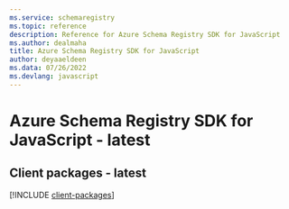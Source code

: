 ```yaml
---
ms.service: schemaregistry
ms.topic: reference
description: Reference for Azure Schema Registry SDK for JavaScript
ms.author: dealmaha
title: Azure Schema Registry SDK for JavaScript
author: deyaaeldeen
ms.data: 07/26/2022
ms.devlang: javascript
---
```

# Azure Schema Registry SDK for JavaScript - latest

## Client packages - latest
[!INCLUDE [client-packages](schema-registry-client-index.md)]